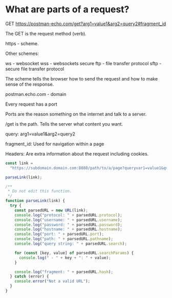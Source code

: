 # What are parts of a request?

GET https://postman-echo.com/get?arg1=value1&arg2=query2#fragment_id

The GET is the request method (verb).

https - scheme.

Other schemes:

ws - websocket
wss - websockets secure
ftp - file transfer protocol
sftp - secure file transfer protocol

The scheme tells the browser how to send the request and how to make sense of the response.

postman.echo.com - domain

Every request has a port

Ports are the reason something on the internet and talk to a server.

/get is the path. Tells the server what content you want.

query: arg1=value1&arg2=query2

fragment_id: Used for navigation within a page

Headers: Are extra information about the request including cookies.

```javascript
const link =
  "https://subdomain.domain.com:8080/path/to/a/page?queryvar1=value1&qv2=c#hello";

parseLink(link);

/**
 * Do not edit this function.
 */
function parseLink(link) {
  try {
    const parsedURL = new URL(link);
    console.log("protocol: " + parsedURL.protocol);
    console.log("username: " + parsedURL.username);
    console.log("password: " + parsedURL.password);
    console.log("hostname: " + parsedURL.hostname);
    console.log("port: " + parsedURL.port);
    console.log("path: " + parsedURL.pathname);
    console.log("query string: " + parsedURL.search);

    for (const [key, value] of parsedURL.searchParams) {
      console.log(" - " + key + ": " + value);
    }

    console.log("fragment: " + parsedURL.hash);
  } catch (error) {
    console.error("Not a valid URL");
  }
}
```
